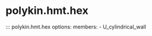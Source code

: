 # polykin.hmt.hex

::: polykin.hmt.hex
    options:
        members:
            - U_cylindrical_wall
